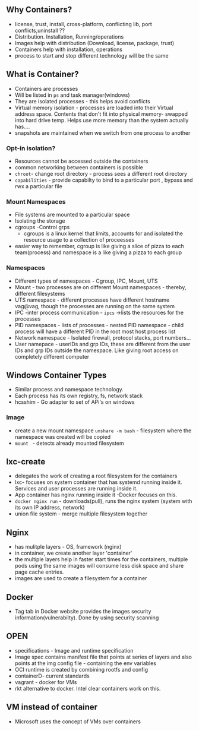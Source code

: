 ## Why Containers?

- license, trust, install, cross-platform, conflicting lib, port conflicts,uninstall ??
- Distribution. Installation, Running/operations 
- Images help with distribution (Download, license, package, trust)
- Containers help with installation, operations
- process to start and stop different technology will be the same

## What is Container?
- Containers are processes
- Will be listed in `ps` and task manager(windows)
- They are isolated processes - this helps avoid conflicts
- Virtual memory isolation - processes are loaded into their Virtual address space. Contents that don't fit into physical memory- swapped into hard drive temp.
Helps use more memory than the system actually has....
- snapshots are maintained when we switch from one process to another

### Opt-in isolation?
- Resources cannot be accessed outside the containers
- common networking between containers is possible
- `chroot`- change root directory - process sees a different root directory
- `capabilities` - provide capabilty to bind to a particular port , bypass and rwx a particular file

### Mount Namespaces 
- File systems are mounted to a particular space
- Isolating the storage
- cgroups -Control grps
  - cgroups is a linux kernel that limits, accounts for and isolated the resource usage to a collection of proceesses
- easier way to remember, cgroup is like giving a slice of pizza to each team(process) and namespace is a like giving a pizza to each group

### Namespaces
- Different types of namespaces - Cgroup, IPC, Mount, UTS
- Mount - two processes are on different Mount namespaces - thereby, different filesystems
- UTS namespace - different processes have different hostname vag@vag, though the processes are running on the same system
- IPC -inter process communication -  `ipcs` ->lists the resources for the processes 
- PID namespaces - lists of processes - nested PID namespace - child process will have a different PID in the root most host process list
- Network namespace - Isolated firewall, protocol stacks, port numbers...
- User namepace - userIDs and grp IDs, these are different from the user IDs and grp IDs outside the namespace. Like giving root access on completely different computer

## Windows Container Types
- Similar process and namespace technology.
- Each process has its own registry, fs, network stack
- hcsshim - Go adapter to set of APi's on windows

### Image
- create a new mount namespace `unshare -m bash` - filesystem where the namespace was created will be copied
- `mount ` - detects already mounted filesystem

## lxc-create 
- delegates the work of creating a root filesystem for the containers
- lxc- focuses on system container that has systemd running inside it. Services and user processes are running inside it.
- App container has nginx running inside it -Docker focuses on this.
- `docker nginx run` - downloads(pull), runs the nginx system (system with its own IP address, network)
- union file system - merge multiple filesystem together

## Nginx
- has mulitple layers - OS, framework (nginx)
- in container, we create another layer 'container' 
- the multiple layers help in faster start times for the containers, multiple pods using the same images will consume less disk space and share page cache entries.
- images are used to create a filesystem for a container 

## Docker
- Tag tab in Docker website provides the images security information(vulnerabilty). Done by using security scanning

## OPEN 
- specifications - Image and runtime specification
- Image spec contains manifest file that points at series of layers and also points at the img config file - containing the env variables
- OCI runtime is created by combining rootfs and config
- containerD- current standards
- vagrant - docker for VMs
- rkt alternative to docker. Intel clear containers work on this. 

## VM instead of container
- Microsoft uses the concept of VMs over containers














